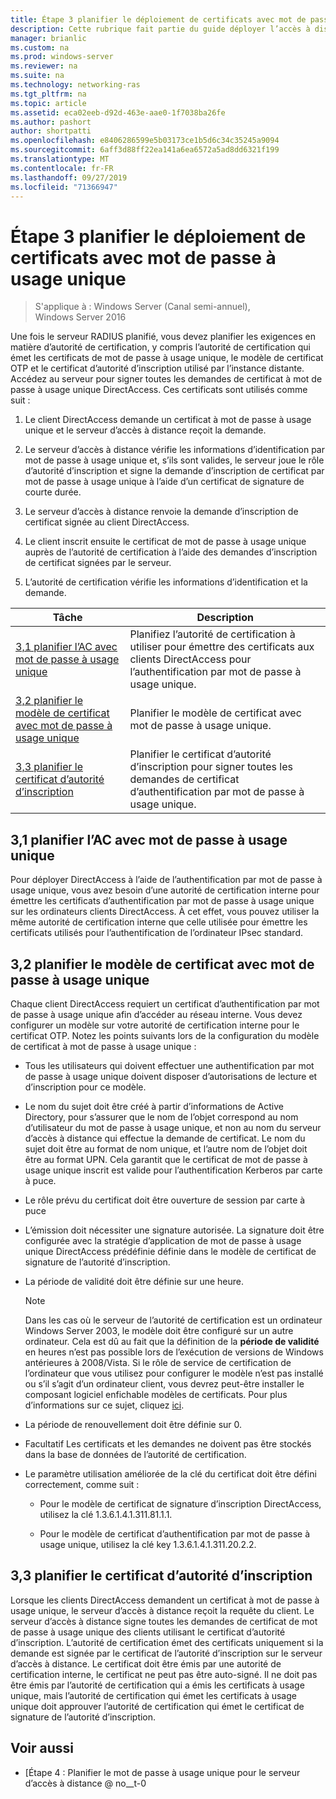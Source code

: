 ```yaml
---
title: Étape 3 planifier le déploiement de certificats avec mot de passe à usage unique
description: Cette rubrique fait partie du guide déployer l’accès à distance avec l’authentification par mot de passe à usage unique dans Windows Server 2016.
manager: brianlic
ms.custom: na
ms.prod: windows-server
ms.reviewer: na
ms.suite: na
ms.technology: networking-ras
ms.tgt_pltfrm: na
ms.topic: article
ms.assetid: eca02eeb-d92d-463e-aae0-1f7038ba26fe
ms.author: pashort
author: shortpatti
ms.openlocfilehash: e8406286599e5b03173ce1b5d6c34c35245a9094
ms.sourcegitcommit: 6aff3d88ff22ea141a6ea6572a5ad8dd6321f199
ms.translationtype: MT
ms.contentlocale: fr-FR
ms.lasthandoff: 09/27/2019
ms.locfileid: "71366947"
---
```

# <a name="step-3-plan-otp-certificate-deployment"></a>Étape 3 planifier le déploiement de certificats avec mot de passe à usage unique

>S'applique à : Windows Server (Canal semi-annuel), Windows Server 2016

Une fois le serveur RADIUS planifié, vous devez planifier les exigences en matière d’autorité de certification, y compris l’autorité de certification qui émet les certificats de mot de passe à usage unique, le modèle de certificat OTP et le certificat d’autorité d’inscription utilisé par l’instance distante. Accédez au serveur pour signer toutes les demandes de certificat à mot de passe à usage unique DirectAccess. Ces certificats sont utilisés comme suit :  
  
1.  Le client DirectAccess demande un certificat à mot de passe à usage unique et le serveur d’accès à distance reçoit la demande.  
  
2.  Le serveur d’accès à distance vérifie les informations d’identification par mot de passe à usage unique et, s’ils sont valides, le serveur joue le rôle d’autorité d’inscription et signe la demande d’inscription de certificat par mot de passe à usage unique à l’aide d’un certificat de signature de courte durée.  
  
3.  Le serveur d’accès à distance renvoie la demande d’inscription de certificat signée au client DirectAccess.  
  
4.  Le client inscrit ensuite le certificat de mot de passe à usage unique auprès de l’autorité de certification à l’aide des demandes d’inscription de certificat signées par le serveur.  
  
5.  L’autorité de certification vérifie les informations d’identification et la demande.  
  
|Tâche|Description|  
|----|--------|  
|[3,1 planifier l’AC avec mot de passe à usage unique](#bkmk_3_1_CA)|Planifiez l’autorité de certification à utiliser pour émettre des certificats aux clients DirectAccess pour l’authentification par mot de passe à usage unique.|  
|[3,2 planifier le modèle de certificat avec mot de passe à usage unique](#bkmk_3_2_OTP_Cert)|Planifier le modèle de certificat avec mot de passe à usage unique.|
|[3,3 planifier le certificat d’autorité d’inscription](#bkmk_33RACert)|Planifier le certificat d’autorité d’inscription pour signer toutes les demandes de certificat d’authentification par mot de passe à usage unique.|

## <a name="bkmk_3_1_CA"></a>3,1 planifier l’AC avec mot de passe à usage unique  
Pour déployer DirectAccess à l’aide de l’authentification par mot de passe à usage unique, vous avez besoin d’une autorité de certification interne pour émettre les certificats d’authentification par mot de passe à usage unique sur les ordinateurs clients DirectAccess. À cet effet, vous pouvez utiliser la même autorité de certification interne que celle utilisée pour émettre les certificats utilisés pour l’authentification de l’ordinateur IPsec standard.  
  
## <a name="bkmk_3_2_OTP_Cert"></a>3,2 planifier le modèle de certificat avec mot de passe à usage unique  
Chaque client DirectAccess requiert un certificat d’authentification par mot de passe à usage unique afin d’accéder au réseau interne. Vous devez configurer un modèle sur votre autorité de certification interne pour le certificat OTP. Notez les points suivants lors de la configuration du modèle de certificat à mot de passe à usage unique :  
  
-   Tous les utilisateurs qui doivent effectuer une authentification par mot de passe à usage unique doivent disposer d’autorisations de lecture et d’inscription pour ce modèle.  
  
-   Le nom du sujet doit être créé à partir d’informations de Active Directory, pour s’assurer que le nom de l’objet correspond au nom d’utilisateur du mot de passe à usage unique, et non au nom du serveur d’accès à distance qui effectue la demande de certificat. Le nom du sujet doit être au format de nom unique, et l’autre nom de l’objet doit être au format UPN. Cela garantit que le certificat de mot de passe à usage unique inscrit est valide pour l’authentification Kerberos par carte à puce.  
  
-   Le rôle prévu du certificat doit être ouverture de session par carte à puce  
  
-   L’émission doit nécessiter une signature autorisée. La signature doit être configurée avec la stratégie d’application de mot de passe à usage unique DirectAccess prédéfinie définie dans le modèle de certificat de signature de l’autorité d’inscription.  
  
-   La période de validité doit être définie sur une heure.  
  
    > [!NOTE]  
    > Dans les cas où le serveur de l’autorité de certification est un ordinateur Windows Server 2003, le modèle doit être configuré sur un autre ordinateur. Cela est dû au fait que la définition de la **période de validité** en heures n’est pas possible lors de l’exécution de versions de Windows antérieures à 2008/Vista. Si le rôle de service de certification de l’ordinateur que vous utilisez pour configurer le modèle n’est pas installé ou s’il s’agit d’un ordinateur client, vous devrez peut-être installer le composant logiciel enfichable modèles de certificats. Pour plus d’informations sur ce sujet, cliquez [ici](https://technet.microsoft.com/library/cc732445.aspx).  
  
-   La période de renouvellement doit être définie sur 0.  
  
-   Facultatif Les certificats et les demandes ne doivent pas être stockés dans la base de données de l’autorité de certification.  
  
-   Le paramètre utilisation améliorée de la clé du certificat doit être défini correctement, comme suit :  
  
    -   Pour le modèle de certificat de signature d’inscription DirectAccess, utilisez la clé 1.3.6.1.4.1.311.81.1.1.  
  
    -   Pour le modèle de certificat d’authentification par mot de passe à usage unique, utilisez la clé key 1.3.6.1.4.1.311.20.2.2.  
  
## <a name="bkmk_33RACert"></a>3,3 planifier le certificat d’autorité d’inscription  
Lorsque les clients DirectAccess demandent un certificat à mot de passe à usage unique, le serveur d’accès à distance reçoit la requête du client. Le serveur d’accès à distance signe toutes les demandes de certificat de mot de passe à usage unique des clients utilisant le certificat d’autorité d’inscription. L’autorité de certification émet des certificats uniquement si la demande est signée par le certificat de l’autorité d’inscription sur le serveur d’accès à distance. Le certificat doit être émis par une autorité de certification interne, le certificat ne peut pas être auto-signé. Il ne doit pas être émis par l’autorité de certification qui a émis les certificats à usage unique, mais l’autorité de certification qui émet les certificats à usage unique doit approuver l’autorité de certification qui émet le certificat de signature de l’autorité d’inscription.  
  
## <a name="BKMK_Links"></a>Voir aussi  
  
-   [Étape 4 : Planifier le mot de passe à usage unique pour le serveur d’accès à distance @ no__t-0  
  


